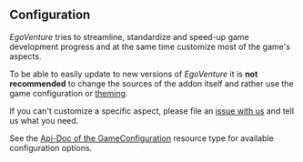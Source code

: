 ## Configuration

*EgoVenture* tries to streamline, standardize and speed-up game development progress and at the same time customize most of the game's aspects.

To be able to easily update to new versions of *EgoVenture* it is **not recommended** to change the sources of the addon itself and rather use the game configuration or [theming](theming.md).

If you can't customize a specific aspect, please file an [issue with us](https://github.com/deep-entertainment/egoventure/issues) and tell us what you need.

See the [Api-Doc of the GameConfiguration](api/GameConfiguration.md) resource type for available configuration options.
